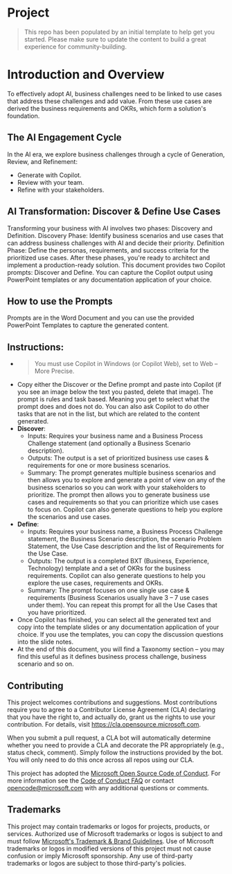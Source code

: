 # Project

> This repo has been populated by an initial template to help get you started. Please
> make sure to update the content to build a great experience for community-building.

# Introduction and Overview
To effectively adopt AI, business challenges need to be linked to use cases that address these challenges and add value. From these use cases are derived the business requirements and OKRs, which form a solution's foundation.

## The AI Engagement Cycle
In the AI era, we explore business challenges through a cycle of Generation, Review, and Refinement:
- Generate with Copilot.
- Review with your team.
- Refine with your stakeholders.
  
## AI Transformation: Discover & Define Use Cases 
Transforming your business with AI involves two phases: Discovery and Definition. 
Discovery Phase: Identify business scenarios and use cases that can address business challenges with AI and decide their priority. 
Definition Phase: Define the personas, requirements, and success criteria for the prioritized use cases. 
After these phases, you're ready to architect and implement a production-ready solution.
This document provides two Copilot prompts: Discover and Define. You can capture the Copilot output using PowerPoint templates or any documentation application of your choice.

## How to use the Prompts
Prompts are in the Word Document and you can use the provided PowerPoint Templates to capture the generated content.

## Instructions:  
-	> You must use Copilot in Windows (or Copilot Web), set to Web – More Precise.  
-	Copy either the Discover or the Define prompt and paste into Copilot (if you see an image below the text you pasted, delete that image).  The prompt is rules and task based.  Meaning you get to select what the prompt does and does not do.  You can also ask Copilot to do other tasks that are not in the list, but which are related to the content generated.
- **Discover**: 
  - Inputs: Requires your business name and a Business Process Challenge statement (and optionally a Business Scenario description).
  - Outputs: The output is a set of prioritized business use cases & requirements for one or more business scenarios.
  - Summary: The prompt generates multiple business scenarios and then allows you to explore and generate a point of view on any of the business scenarios so you can work with your stakeholders to prioritize.  The prompt then allows you to generate business use cases and requirements so that you can prioritize which use cases to focus on.  Copilot can also generate questions to help you explore the scenarios and use cases.  
- **Define**:  
  - Inputs: Requires your business name, a Business Process Challenge statement, the Business Scenario description, the scenario Problem Statement, the Use Case description and the list of Requirements for the Use Case.   
  - Outputs: The output is a completed BXT (Business, Experience, Technology) template and a set of OKRs for the business requirements. Copilot can also generate questions to help you explore the use cases, requirements and OKRs.  
  - Summary: The prompt focuses on one single use case & requirements (Business Scenarios usually have 3 – 7 use cases under them).  You can repeat this prompt for all the Use Cases that you have prioritized.  
-	Once Copilot has finished, you can select all the generated text and copy into the template slides or any documentation application of your choice.   If you use the templates, you can copy the discussion questions into the slide notes.
-	At the end of this document, you will find a Taxonomy section – you may find this useful as it defines business process challenge, business scenario and so on.


## Contributing

This project welcomes contributions and suggestions.  Most contributions require you to agree to a
Contributor License Agreement (CLA) declaring that you have the right to, and actually do, grant us
the rights to use your contribution. For details, visit https://cla.opensource.microsoft.com.

When you submit a pull request, a CLA bot will automatically determine whether you need to provide
a CLA and decorate the PR appropriately (e.g., status check, comment). Simply follow the instructions
provided by the bot. You will only need to do this once across all repos using our CLA.

This project has adopted the [Microsoft Open Source Code of Conduct](https://opensource.microsoft.com/codeofconduct/).
For more information see the [Code of Conduct FAQ](https://opensource.microsoft.com/codeofconduct/faq/) or
contact [opencode@microsoft.com](mailto:opencode@microsoft.com) with any additional questions or comments.

## Trademarks

This project may contain trademarks or logos for projects, products, or services. Authorized use of Microsoft 
trademarks or logos is subject to and must follow 
[Microsoft's Trademark & Brand Guidelines](https://www.microsoft.com/en-us/legal/intellectualproperty/trademarks/usage/general).
Use of Microsoft trademarks or logos in modified versions of this project must not cause confusion or imply Microsoft sponsorship.
Any use of third-party trademarks or logos are subject to those third-party's policies.
